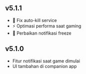 ## v5.1.1
- 🔧 Fix auto-kill service
- ⚡ Optimasi performa saat gaming
- 🔔 Perbaikan notifikasi freeze

## v5.1.0
- Fitur notifikasi saat game dimulai
- UI tambahan di companion app
